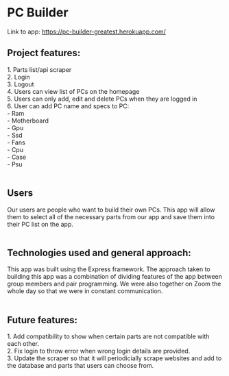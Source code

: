 <h1> PC Builder </h1>

Link to app: https://pc-builder-greatest.herokuapp.com/

<h2> Project features: </h2>
 1. Parts list/api scraper
 <br> 2. Login
 <br> 3. Logout
 <br> 4. Users can view list of PCs on the homepage
 <br> 5. Users can only add, edit and delete PCs when they are logged in
 <br> 6. User can add PC name and specs to PC:
<br>  - Ram
<br>  - Motherboard
<br>  - Gpu
<br>  - Ssd
<br>  - Fans
<br>  - Cpu
<br>  - Case
<br>  - Psu
<br>
<br>
<h2> Users </h2>
Our users are people who want to build their own PCs. This app will allow them to select all of the necessary parts from our app and save them into their PC list on the app. 
<br>
<br>
<h2> Technologies used and general approach: </h2>
This app was built using the Express framework. The approach taken to building this app was a combination of dividing features of the app between group members and pair programming. We were also together on Zoom the whole day so that we were in constant communication.
<br>
<br>
<h2>Future features:</h2>
1. Add compatibility to show when certain parts are not compatible with each other.
<br> 2. Fix login to throw error when wrong login details are provided.
<br> 3. Update the scraper so that it will periodicially scrape websites and add to the database and parts that users can choose from.
